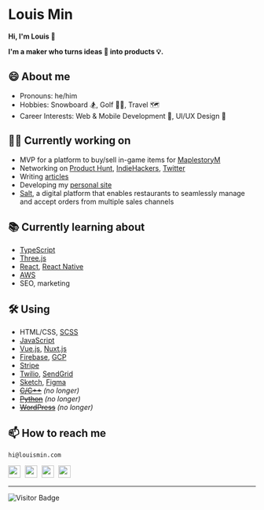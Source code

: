 # Louis Min

**Hi, I'm Louis 👋**

**I'm a maker who turns ideas 💭 into products 💡.**

## 😄 About me

-   Pronouns: he/him
-   Hobbies: Snowboard 🏂, Golf 🏌️‍♂️, Travel 🗺
-   Career Interests: Web & Mobile Development 📱, UI/UX Design 🎨

## 👨‍💻 Currently working on

-   MVP for a platform to buy/sell in-game items for [MaplestoryM](https://maplestorym.nexon.com)
-   Networking on [Product Hunt](https://medium.com/@louismin), [IndieHackers](https://www.indiehackers.com/louismin), [Twitter](https://twitter.com/louismin95)
-   Writing [articles](https://medium.com/@louismin)
-   Developing my [personal site](https://louismin.com/?ref=github)
-   [Salt](https://saltsoftware.io), a digital platform that enables restaurants to seamlessly manage and accept orders from multiple sales channels

## 📚 Currently learning about

-   [TypeScript](https://www.typescriptlang.org/)
-   [Three.js](https://threejs.org)
-   [React](https://reactjs.org/), [React Native](https://reactnative.dev/)
-   [AWS](https://aws.amazon.com)
-   SEO, marketing

## 🛠 Using

-   HTML/CSS, [SCSS](https://sass-lang.com/)
-   [JavaScript](https://developer.mozilla.org/en-US/docs/Web/JavaScript)
-   [Vue.js](https://vuejs.org), [Nuxt.js](https://nuxtjs.org)
-   [Firebase](https://nuxtjs.org), [GCP](https://cloud.google.com)
-   [Stripe](https://stripe.com)
-   [Twilio](https://www.twilio.com), [SendGrid](https://sendgrid.com)
-   [Sketch](https://www.sketch.com), [Figma](https://www.figma.com/)
-   ~~[C/C++](https://www.cplusplus.com)~~ _(no longer)_
-   ~~[Python](https://www.python.org)~~ _(no longer)_
-   ~~[WordPress](https://wordpress.com)~~ _(no longer)_

## 📫 How to reach me

`hi@louismin.com`

<p >
   <a href="https://twitter.com/louismin95" target="_blank" alt="Link to twitter profile" style="margin-right:5px;"><img height="25px" src = "https://img.shields.io/badge/-Twitter-00acee?style=for-the-badge&logo=Twitter&logoColor=white"></a>
   <a href="https://dev.to/louismin" target="_blank" alt="Link to dev.to profile" style="margin-right:5px;"><img height="25px" src = "https://img.shields.io/badge/DEV.TO-%230A0A0A.svg?&style=for-the-badge&logo=dev.to&logoColor=white"></a>
   <a href="https://medium.com/@louismin" target="_blank" alt="Link to medium profile" style="margin-right:5px;"><img height="25px" src = "https://img.shields.io/badge/-Medium-000000?style=for-the-badge&logo=Medium&logoColor=white"></a>
   <a href="http://polywork.com/louismin" target="_blank" alt="Link to polywork profile" style="margin-right:5px;"><img height="25px" src = "https://img.shields.io/badge/-Polywork-purple?style=flat-square&logo=polywork&logoColor=white"></a>
</p>

---

![Visitor Badge](https://visitor-badge.glitch.me/badge?page_id=louismin)
